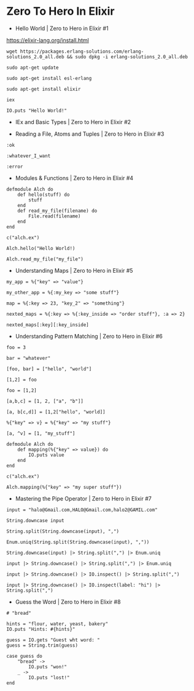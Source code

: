 # Zero To Hero In Elixir

- Hello World | Zero to Hero in Elixir #1

https://elixir-lang.org/install.html


```
wget https://packages.erlang-solutions.com/erlang-solutions_2.0_all.deb && sudo dpkg -i erlang-solutions_2.0_all.deb

sudo apt-get update

sudo apt-get install esl-erlang

sudo apt-get install elixir

iex

IO.puts "Hello World!"
```

- IEx and Basic Types | Zero to Hero in Elixir #2

- Reading a File, Atoms and Tuples | Zero to Hero in Elixir #3

```
:ok

:whatever_I_want

:error

```

- Modules & Functions | Zero to Hero in Elixir #4

```
defmodule Alch do
    def hello(stuff) do
        stuff
    end
    def read_my_file(filename) do
        File.read(filename)
    end
end

c("alch.ex")

Alch.hello("Hello World!)

Alch.read_my_file("my_file")

```

- Understanding Maps | Zero to Hero in Elixir #5

```
my_app = %{"key" => "value"}

my_other_app = %{:my_key => "some stuff"}

map = %{:key => 23, "key_2" => "something"}

nexted_maps = %{:key => %{:key_inside => "order stuff"}, :a => 2}

nexted_maps[:key][:key_inside]

```

- Understanding Pattern Matching | Zero to Hero in Elixir #6

```
foo = 3

bar = "whatever"

[foo, bar] = ["hello", "world"]

[1,2] = foo

foo = [1,2]

[a,b,c] = [1, 2, ["a", "b"]]

[a, b[c,d]] = [1,2["hello", "world]]

%{"key" => v} = %{"key" => "my stuff"}

[a, ^v] = [1, "my_stuff"] 

defmodule Alch do
    def mapping(%{"key" => value}) do
        IO.puts value
    end
end

c("alch.ex")

Alch.mapping(%{"key" => "my super stuff"})
```

- Mastering the Pipe Operator | Zero to Hero in Elixir #7

```
input = "halo@Gmail.com,HALO@Gmail.com,halo2@GAMIL.com"

String.downcase input

String.split(String.downcase(input), ",")

Enum.uniq(String.split(String.downcase(input), ","))

String.downcase(input) |> String.split(",") |> Enum.uniq

input |> String.downcase() |> String.split(",") |> Enum.uniq

input |> String.downcase() |> IO.inspect() |> String.split(",")

input |> String.downcase() |> IO.inspect(label: "hi") |> String.split(",")
```

- Guess the Word | Zero to Hero in Elixir #8

```
# "bread"

hints = "flour, water, yeast, bakery"
IO.puts "Hints: #{hints}"

guess = IO.gets "Guest wht word: "
guess = String.trim(guess)

case guess do
    "bread" ->
        IO.puts "won!"
    _ -> 
        IO.puts "lost!"
end

```